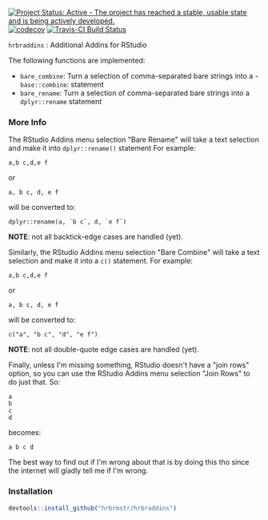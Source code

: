 
[![Project Status: Active - The project has reached a stable, usable state and is being actively developed.](http://www.repostatus.org/badges/0.1.0/active.svg)](http://www.repostatus.org/#active) [![codecov](https://codecov.io/gh/hrbrmstr/hrbraddins/branch/master/graph/badge.svg)](https://codecov.io/gh/hrbrmstr/hrbraddins) [![Travis-CI Build Status](https://travis-ci.org/hrbrmstr/hrbraddins.svg?branch=master)](https://travis-ci.org/hrbrmstr/hrbraddins)

`hrbraddins` : Additional Addins for RStudio

The following functions are implemented:

-   `bare_combine`: Turn a selection of comma-separated bare strings into a - `base::combine`: statement
-   `bare_rename`: Turn a selection of comma-separated bare strings into a `dplyr::rename` statement

### More Info

The RStudio Addins menu selection "Bare Rename" will take a text selection and make it into `dplyr::rename()` statement For example:

    a,b c,d,e f

or

    a, b c, d, e f

will be converted to:

    dplyr::rename(a, `b c`, d, `e f`)

**NOTE**: not all backtick-edge cases are handled (yet).

Similarly, the RStudio Addins menu selection "Bare Combine" will take a text selection and make it into a `c()` statement. For example:

    a,b c,d,e f

or

    a, b c, d, e f

will be converted to:

    c("a", "b c", "d", "e f")

**NOTE**: not all double-quote edge cases are handled (yet).

Finally, unless I'm missing something, RStudio doesn't have a "join rows" option, so you can use the RStudio Addins menu selection "Join Rows" to do just that. So:

    a
    b
    c
    d

becomes:

    a b c d

The best way to find out if I'm wrong about that is by doing this tho since the internet will gladly tell me if I'm wrong.

### Installation

``` r
devtools::install_github("hrbrmstr/hrbraddins")
```
